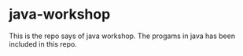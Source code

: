 # java-workshop
This is the repo says of java workshop. The progams in java has been included in this repo.
